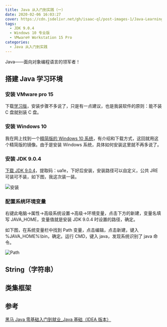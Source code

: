```yaml
---
title: Java 从入门到实践（一）
date: 2020-02-06 16:03:27
cover: https://cdn.jsdelivr.net/gh/isaac-ql/post-images-1/Java-Learning(1)/Java.jpg
tags:
  - JDK 9.0.4
  - Windows 10 专业版
  - VMware® Workstation 15 Pro
categories:
  - Java 从入门到实践
---
```


Java——面向对象编程语言的领军者！

<!-- more -->

## 搭建 Java 学习环境

### 安装 VMware pro 15

下载[学习版](https://www.52pojie.cn/thread-1026907-1-1.html)，安装步骤不多说了，只是有一点建议，也是我装软件的原则：能不装 C 盘就别装 C 盘。

### 安装 Windows 10

我在网上找到一个[精简版的 Windows 10 系统](https://www.cnblogs.com/gxhunter/p/10290748.html)，有介绍和下载方式，这回就用这个精简版的镜像。由于是安装 Windows 系统，具体如何安装这里就不再多说了。

### 安装 JDK 9.0.4

[下载 JDK 9.0.4](https://pan.baidu.com/s/1R0Y6nDqlYxKvelV3dAtekQ)，提取码：ua1e，下好后安装，安装路径可以自定义，公共 JRE 可装可不装，如下图，我这次装一装。

![安装](<https://cdn.jsdelivr.net/gh/isaac-ql/post-images-1/Java-Learning(1)/安装.png>)

### 配置系统环境变量

右键此电脑->属性->高级系统设置->高级->环境变量，点击下方的新建，变量名填写 JAVA_HOME，变量值就是安装 JDK 9.0.4 时设置的路径，确定。

如下图，在系统变量栏中找到 Path 变量，点击编辑，点击新建，键入 %JAVA_HOME%\bin，确定。运行 CMD，键入 java，发现系统识别了 java 命令。

![Path](<https://cdn.jsdelivr.net/gh/isaac-ql/post-images-1/Java-Learning(1)/Path.png>)

## String（字符串）

## 类集框架

## 参考

[黑马 Java 零基础入门到就业\_Java 基础（IDEA 版本）](https://www.bilibili.com/video/BV1Lf4y1U7Cz?p=9)
